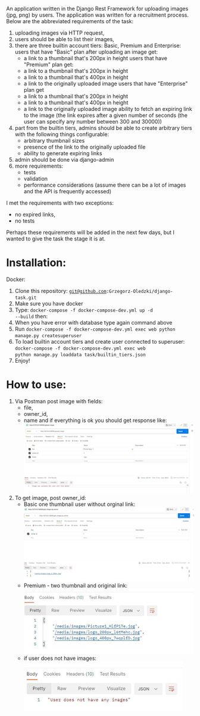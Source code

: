 An application written in the Django Rest Framework for uploading images (jpg, png) by users. The application was written for a recruitment process.  Below are the abbreviated requirements of the task:
1. uploading images via HTTP request,
2. users should be able to list their images,
3. there are three builtin account tiers: Basic, Premium and Enterprise:
    users that have "Basic" plan after uploading an image get: 
    - a link to a thumbnail that's 200px in height
    users that have "Premium" plan get:
    - a link to a thumbnail that's 200px in height
    - a link to a thumbnail that's 400px in height
    - a link to the originally uploaded image
    users that have "Enterprise" plan get
    - a link to a thumbnail that's 200px in height
    - a link to a thumbnail that's 400px in height
    - a link to the originally uploaded image
    ability to fetch an expiring link to the image (the link expires after a given number of seconds (the user can specify any number between 300 and 30000))
4. part from the builtin tiers, admins should be able to create arbitrary tiers with the following things configurable:
    - arbitrary thumbnail sizes
    - presence of the link to the originally uploaded file
    - ability to generate expiring links
5. admin should be done via django-admin
6. more requirements: 
    - tests
    - validation
    - performance considerations (assume there can be a lot of images and the API is frequently accessed)

I met the requirements with two exceptions:
- no expired links,
- no tests  

Perhaps these requirements will be added in the next few days, but I wanted to give the task the stage it is at.

# Installation:
Docker:
1. Clone this repository: <code>git@github.com:Grzegorz-Oledzki/django-task.git</code>
2. Make sure you have docker
3. Type:
    <code>docker-compose -f docker-compose-dev.yml up -d --build</code>
    then:
4. When you have error with database type again command above
5. Run <code>docker-compose -f docker-compose-dev.yml exec web python manage.py createsuperuser</code>
6. To load builtin account tiers and create user connected to superuser:
    <code>docker-compose -f docker-compose-dev.yml exec web python manage.py loaddata task/builtin_tiers.json</code>
7. Enjoy! 

# How to use:
1. Via Postman post image with fields:
    - file,
    - owner_id,
    - name
    and if everything is ok you should get response like:
    ![Alt text](media/image1.JPG)
2. To get image, post owner_id:
    - Basic one thumbnail user without orginal link: 
    ![Alt text](media/image4.JPG)
    - Premium - two thumbnail and original link:
    ![Alt text](media/image5.JPG)
    - if user does not have images:
    ![Alt text](media/image3.JPG)
